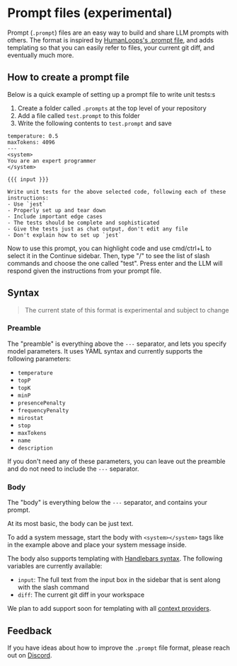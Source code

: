 # Prompt files (experimental)

Prompt (`.prompt`) files are an easy way to build and share LLM prompts with others. The format is inspired by [HumanLoops's .prompt file](https://docs.humanloop.com/docs/prompt-file-format), and adds templating so that you can easily refer to files, your current git diff, and eventually much more.

## How to create a prompt file

Below is a quick example of setting up a prompt file to write unit tests:s

1. Create a folder called `.prompts` at the top level of your repository
2. Add a file called `test.prompt` to this folder
3. Write the following contents to `test.prompt` and save

```
temperature: 0.5
maxTokens: 4096
---
<system>
You are an expert programmer
</system>

{{{ input }}}

Write unit tests for the above selected code, following each of these instructions:
- Use `jest`
- Properly set up and tear down
- Include important edge cases
- The tests should be complete and sophisticated
- Give the tests just as chat output, don't edit any file
- Don't explain how to set up `jest`
```

Now to use this prompt, you can highlight code and use cmd/ctrl+L to select it in the Continue sidebar. Then, type "/" to see the list of slash commands and choose the one called "test". Press enter and the LLM will respond given the instructions from your prompt file.

## Syntax

> The current state of this format is experimental and subject to change

### Preamble

The "preamble" is everything above the `---` separator, and lets you specify model parameters. It uses YAML syntax and currently supports the following parameters:

- `temperature`
- `topP`
- `topK`
- `minP`
- `presencePenalty`
- `frequencyPenalty`
- `mirostat`
- `stop`
- `maxTokens`
- `name`
- `description`

If you don't need any of these parameters, you can leave out the preamble and do not need to include the `---` separator.

### Body

The "body" is everything below the `---` separator, and contains your prompt.

At its most basic, the body can be just text.

To add a system message, start the body with `<system></system>` tags like in the example above and place your system message inside.

The body also supports templating with [Handlebars syntax](https://handlebarsjs.com/guide/). The following variables are currently available:

- `input`: The full text from the input box in the sidebar that is sent along with the slash command
- `diff`: The current git diff in your workspace

We plan to add support soon for templating with all [context providers](../customization/context-providers.md).

## Feedback

If you have ideas about how to improve the `.prompt` file format, please reach out on [Discord](https://discord.gg/7QMraJUsQt).
